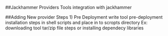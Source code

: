 ##Jackhammer Providers
 Tools integration with jackhammer

##Adding New provider
  Steps 1) Pre Deployment 
	 write tool pre-deployment installation steps in shell scripts and place in to scropts directory
	   Ex: downloading tool tar/zip file steps or installing dependecy libraries
      

